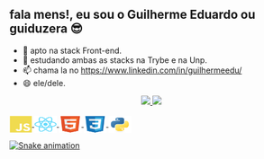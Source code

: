## fala  mens!, eu sou o Guilherme Eduardo ou guiduzera 😎

- 🔭 apto na stack Front-end.
- 🌱 estudando ambas as stacks na Trybe e na Unp.
- 📫 chama la no https://www.linkedin.com/in/guilhermeedu/
- 😄 ele/dele.


<div align="center">
  <a href="https://github.com/guiduzera">
  <img height="180em" src="https://github-readme-stats.vercel.app/api?username=guiduzera&show_icons=true&theme=dark&include_all_commits=true&count_private=true"/>
  <img height="180em" src="https://github-readme-stats.vercel.app/api/top-langs/?username=guiduzera&layout=compact&langs_count=7&theme=dark"/>
</div>

<div style="display: inline_block"><br>
  <img align="center" alt="guidu-Js" height="30" width="40" src="https://raw.githubusercontent.com/devicons/devicon/master/icons/javascript/javascript-plain.svg">
  <img align="center" alt="guidu-React" height="30" width="40" src="https://raw.githubusercontent.com/devicons/devicon/master/icons/react/react-original.svg">
  <img align="center" alt="guidu-HTML" height="30" width="40" src="https://raw.githubusercontent.com/devicons/devicon/master/icons/html5/html5-original.svg">
  <img align="center" alt="guidu-CSS" height="30" width="40" src="https://raw.githubusercontent.com/devicons/devicon/master/icons/css3/css3-original.svg">
  <img align="center" alt="guidu-Python" height="30" width="40" src="https://raw.githubusercontent.com/devicons/devicon/master/icons/python/python-original.svg">
  
   ![Snake animation](https://github.com/guiduzera/guiduzera/blob/output/github-contribution-grid-snake.svg)
</div>


